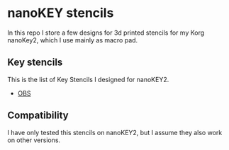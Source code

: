 # nanoKEY stencils

In this repo I store a few designs for 3d printed stencils for my Korg nanoKey2, which I use mainly as macro pad.

## Key stencils

This is the list of Key Stencils I designed for nanoKEY2.

- [OBS]()

## Compatibility

I have only tested this stencils on nanoKEY2, but I assume they also work on other versions.

